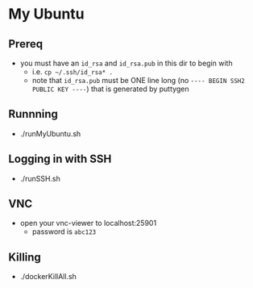 # My Ubuntu

## Prereq
* you must have an `id_rsa` and `id_rsa.pub` in this dir to begin with
    * i.e. `cp ~/.ssh/id_rsa* .`
    * note that `id_rsa.pub` must be ONE line long (no `---- BEGIN SSH2 PUBLIC KEY ----`) that is generated by puttygen

## Runnning
* ./runMyUbuntu.sh

## Logging in with SSH
* ./runSSH.sh

## VNC
* open your vnc-viewer to localhost:25901
    * password is `abc123`

## Killing
* ./dockerKillAll.sh

